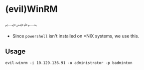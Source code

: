 # (evil)WinRM
﷽
* Since `powershell` isn't installed on *NIX systems, we use this.
## Usage 
`evil-winrm -i 10.129.136.91 -u administrator -p badminton`
